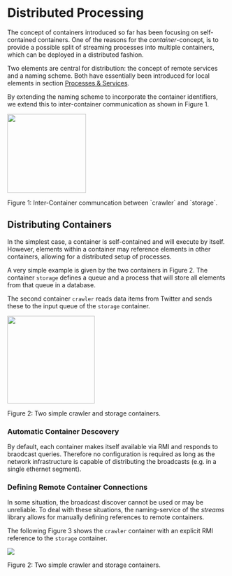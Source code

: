 # Distributed Processing

The concept of containers introduced so far has been focusing on
self-contained containers. One of the reasons for the
*container*-concept, is to provide a possible split of streaming
processes into multiple containers, which can be deployed in a
distributed fashion.

Two elements are central for distribution: the concept of remote
services and a naming scheme. Both have essentially been introduced
for local elements in section [Processes &amp;
Services](../doc/concepts.html#process).

By extending the naming scheme to incorporate the container
identifiers, we extend this to inter-container communication as shown
in Figure 1.

<div class="figure">
   <img src="remote-queue.png" style="height: 180px;" />
   <p>Figure 1: Inter-Container communcation between `crawler` and `storage`.</p>
</div>


## <a id="remote-container"></a> Distributing Containers

In the simplest case, a container is self-contained and will execute by
itself. However, elements within a container may reference elements in other
containers, allowing for a distributed setup of processes.

A very simple example is given by the two containers in Figure 2. The
container `storage` defines a queue and a process that will store all
elements from that queue in a database.

The second container `crawler` reads data items from Twitter and sends these
to the input queue of the `storage` container.

<div class="figure">
   <img src="crawler-storage.png" style="height: 200px;" />
   <p>
     Figure 2: Two simple crawler and storage containers.
   </p>
</div>

### <a id="broadcast-discover"></a> Automatic Container Descovery

By default, each container makes itself available via RMI and responds
to braodcast queries. Therefore no configuration is required as long
as the network infrastructure is capable of distributing the
broadcasts (e.g. in a single ethernet segment).


### <a id="container-discovery"></a> Defining Remote Container Connections

In some situation, the broadcast discover cannot be used or may be
unreliable. To deal with these situations, the naming-service of the
*streams* library allows for manually defining references to remote
containers.

The following Figure 3 shows the `crawler` container with an explicit
RMI reference to the `storage` container.


<div class="figure">
   <img src="crawler-explicit-ref.png" />
   <p>
     Figure 2: Two simple crawler and storage containers.
   </p>
</div>

